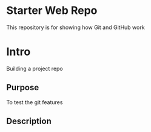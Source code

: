 # Starter Web Repo

This repository is for showing how Git and GitHub work

# Intro

Building a project repo

## Purpose

To test the git features

## Description


